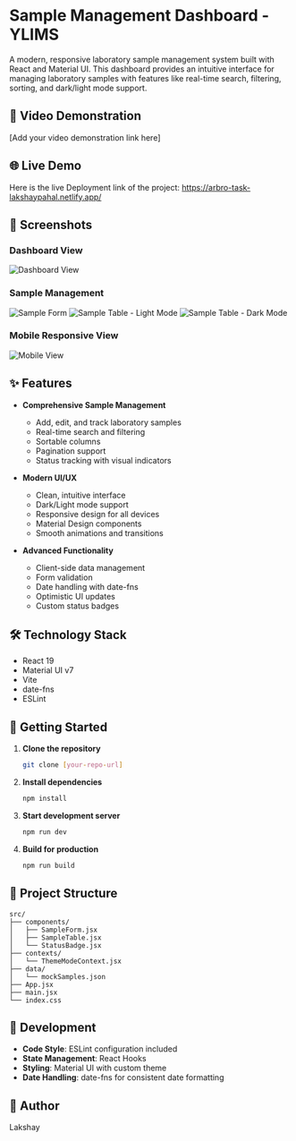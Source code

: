 # Sample Management Dashboard - YLIMS

A modern, responsive laboratory sample management system built with React and Material UI. This dashboard provides an intuitive interface for managing laboratory samples with features like real-time search, filtering, sorting, and dark/light mode support.

## 🎥 Video Demonstration
[Add your video demonstration link here]

## 🌐 Live Demo
Here is the live Deployment link of the project:
https://arbro-task-lakshaypahal.netlify.app/

## 📸 Screenshots

### Dashboard View
![Dashboard View](./screenshots/dashboard-view.png)

### Sample Management
![Sample Form](./screenshots/sample-form.png)
![Sample Table - Light Mode](./screenshots/sample-table.png)
![Sample Table - Dark Mode](./screenshots/sample-table-dark.png)

### Mobile Responsive View
![Mobile View](./screenshots/mobile-view.jpg)

## ✨ Features

- **Comprehensive Sample Management**
  - Add, edit, and track laboratory samples
  - Real-time search and filtering
  - Sortable columns
  - Pagination support
  - Status tracking with visual indicators

- **Modern UI/UX**
  - Clean, intuitive interface
  - Dark/Light mode support
  - Responsive design for all devices
  - Material Design components
  - Smooth animations and transitions

- **Advanced Functionality**
  - Client-side data management
  - Form validation
  - Date handling with date-fns
  - Optimistic UI updates
  - Custom status badges

## 🛠️ Technology Stack

- React 19
- Material UI v7
- Vite
- date-fns
- ESLint

## 🚀 Getting Started

1. **Clone the repository**
   ```bash
   git clone [your-repo-url]
   ```

2. **Install dependencies**
   ```bash
   npm install
   ```

3. **Start development server**
   ```bash
   npm run dev
   ```

4. **Build for production**
   ```bash
   npm run build
   ```

## 📁 Project Structure

```
src/
├── components/
│   ├── SampleForm.jsx
│   ├── SampleTable.jsx
│   └── StatusBadge.jsx
├── contexts/
│   └── ThemeModeContext.jsx
├── data/
│   └── mockSamples.json
├── App.jsx
├── main.jsx
└── index.css
```

## 🔧 Development

- **Code Style**: ESLint configuration included
- **State Management**: React Hooks
- **Styling**: Material UI with custom theme
- **Date Handling**: date-fns for consistent date formatting

## 👤 Author

Lakshay
